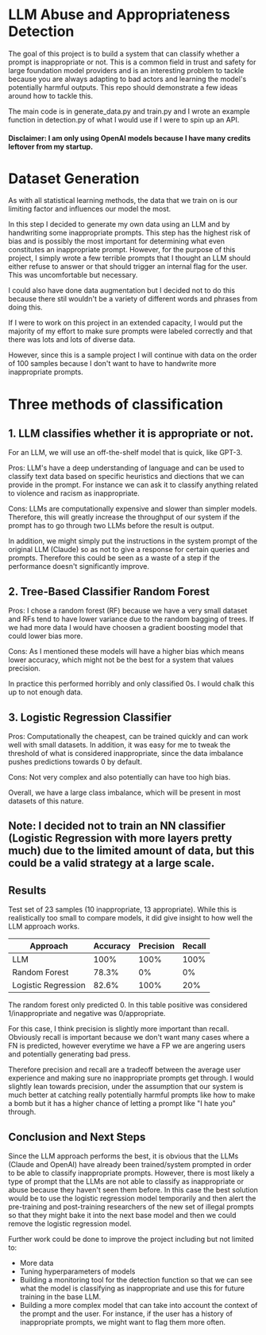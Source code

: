 # LLM Abuse and Appropriateness Detection

The goal of this project is to build a system that can classify whether a prompt is inappropriate or not. This is a common field in trust and safety for large foundation model providers and is an interesting problem to tackle because you are always adapting to bad actors and learning the model's potentially harmful outputs. This repo should demonstrate a few ideas around how to tackle this.

The main code is in generate_data.py and train.py and I wrote an example function in detection.py of what I would use if I were to spin up an API.

#### Disclaimer: I am only using OpenAI models because I have many credits leftover from my startup.

# Dataset Generation

As with all statistical learning methods, the data that we train on is our limiting factor and influences our model the most.

In this step I decided to generate my own data using an LLM and by handwriting some inappropriate prompts. This step has the highest risk of bias and is possibly the most important for determining what even constitutes an inappropriate prompt. However, for the purpose of this project, I simply wrote a few terrible prompts that I thought an LLM should either refuse to answer or that should trigger an internal flag for the user. This was uncomfortable but necessary.

I could also have done data augmentation but I decided not to do this because there stil wouldn't be a variety of different words and phrases from doing this.

If I were to work on this project in an extended capacity, I would put the majority of my effort to make sure prompts were labeled correctly and that there was lots and lots of diverse data.

However, since this is a sample project I will continue with data on the order of 100 samples because I don't want to have to handwrite more inappropriate prompts.

# Three methods of classification

## 1. LLM classifies whether it is appropriate or not.

For an LLM, we will use an off-the-shelf model that is quick, like GPT-3.

Pros: LLM's have a deep understanding of language and can be used to classify text data based on specific heuristics and diections that we can provide in the prompt. For instance we can ask it to classify anything related to violence and racism as inappropriate.

Cons:
LLMs are computationally expensive and slower than simpler models. Therefore, this will greatly increase the throughput of our system if the prompt has to go through two LLMs before the result is output.

In addition, we might simply put the instructions in the system prompt of the original LLM (Claude) so as not to give a response for certain queries and prompts. Therefore this could be seen as a waste of a step if the performance doesn't significantly improve.

## 2. Tree-Based Classifier Random Forest

Pros:
I chose a random forest (RF) because we have a very small dataset and RFs tend to have lower variance due to the random bagging of trees. If we had more data I would have choosen a gradient boosting model that could lower bias more.

Cons:
As I mentioned these models will have a higher bias which means lower accuracy, which might not be the best for a system that values precision.

In practice this performed horribly and only classified 0s. I would chalk this up to not enough data.

## 3. Logistic Regression Classifier

Pros: Computationally the cheapest, can be trained quickly and can work well with small datasets. In addition, it was easy for me to tweak the threshold of what is considered inappropriate, since the data imbalance pushes predictions towards 0 by default.

Cons: Not very complex and also potentially can have too high bias.

Overall, we have a large class imbalance, which will be present in most datasets of this nature.

## Note: I decided not to train an NN classifier (Logistic Regression with more layers pretty much) due to the limited amount of data, but this could be a valid strategy at a large scale.

## Results

Test set of 23 samples (10 inappropriate, 13 appropriate). While this is realistically too small to compare models, it did give insight to how well the LLM approach works.

| Approach            | Accuracy | Precision | Recall |
| ------------------- | -------- | --------- | ------ |
| LLM                 | 100%     | 100%      | 100%   |
| Random Forest       | 78.3%    | 0%        | 0%     |
| Logistic Regression | 82.6%    | 100%      | 20%    |

The random forest only predicted 0. In this table positive was considered 1/inappropriate and negative was 0/appropriate.

For this case, I think precision is slightly more important than recall. Obviously recall is important because we don't want many cases where a FN is predicted, however everytime we have a FP we are angering users and potentially generating bad press.

Therefore precision and recall are a tradeoff between the average user experience and making sure no inappropriate prompts get through. I would slightly lean towards precision, under the assumption that our system is much better at catching really potentially harmful prompts like how to make a bomb but it has a higher chance of letting a prompt like "I hate you" through.

## Conclusion and Next Steps

Since the LLM approach performs the best, it is obvious that the LLMs (Claude and OpenAI) have already been trained/system prompted in order to be able to classify inappropriate prompts. However, there is most likely a type of prompt that the LLMs are not able to classify as inappropriate or abuse because they haven't seen them before. In this case the best solution would be to use the logistic regression model temporarily and then alert the pre-training and post-training researchers of the new set of illegal prompts so that they might bake it into the next base model and then we could remove the logistic regression model.

Further work could be done to improve the project including but not limited to:

- More data
- Tuning hyperparameters of models
- Building a monitoring tool for the detection function so that we can see what the model is classifying as inappropriate and use this for future training in the base LLM.
- Building a more complex model that can take into account the context of the prompt and the user. For instance, if the user has a history of inappropriate prompts, we might want to flag them more often.
